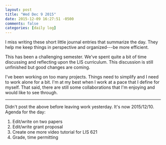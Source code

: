 ```yaml
---
layout: post
title: "Wed Dec 9 2015"
date: 2015-12-09 16:27:51 -0500
comments: false
categories: [daily log]
---
```


I miss writing these short little journal entries that summarize the day.
They help me keep things in perspective and organized---be more efficient. 

This has been a challenging semester. We've spent quite a bit of time
discussing and reflecting upon the LIS curriculum. This discussion is still
unfinished but good changes are coming.

I've been working on too many projects. Things need to simplify and I need
to work alone for a bit. I'm at my best when I work at a pace that I define
for myself. That said, there are still some collaborations that I'm enjoying
and would like to see through.

---

Didn't post the above before leaving work yesterday. It's now 2015/12/10.
Agenda for the day:

1. Edit/write on two papers
2. Edit/write grant proposal
3. Create one more video tutorial for LIS 621
4. Grade, time permitting
